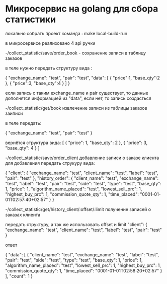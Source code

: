 # Микросервис на golang для сбора статистики

локально собрать проект команда : make local-build-run


в микросервисе реализовано 4 api ручки

-/collect_statistic/save/order_book - сохранение записи в таблицу заказов

в теле нужно передать структуру вида :

{
    "exchange_name": "test",
    "pair": "test",
    "data": [
        {
            "price":1,
            "base_qty":2
        },
         {
            "price":3,
            "base_qty":4
        }
    ]
}

если запись с таким exchange_name и pair существует, то данные дополнятся информацией из "data", если нет, то запись создасться


-/collect_statistic/get/book извлечение записи из таблицы заказов заиписи

в теле передать:

{
    "exchange_name": "test",
    "pair": "test"
}

вернётся структура вида:
[
    {
        "price": 1,
        "base_qty": 2
    },
    {
        "price": 3,
        "base_qty": 4
    }
]


-/collect_statistic/save/order_client добавление записи о заказе клиента
для добавления передать струкуру вида:

{
    "client": {
        "exchange_name": "test",
        "client_name": "test",
        "label": "test",
        "pair": "test"
    },
    "history_order": {
        "client_name": "test",
        "exchange_name": "test",
        "label": "test",
        "pair": "test",
        "side": "test",
        "type": "test",
        "base_qty": 1,
        "price": 1,
        "algorithm_name_placed": "test",
        "lowest_sell_prc": 1,
        "highest_buy_prc": 1,
        "commission_quote_qty": 1,
        "time_placed": "0001-01-01T02:57:40+02:57"
    }
}

-/collect_statistic/get/history_client/:offset/:limit получение записей о заказах клиента

передать структуру, а так же использовать offset и limit
  "client": {
        "exchange_name": "test",
        "client_name": "test",
        "label": "test",
        "pair": "test"
    }

ответ

{
    "data": [
        {
            "client_name": "test",
            "exchange_name": "test",
            "label": "test",
            "pair": "test",
            "side": "test",
            "type": "test",
            "base_qty": 1,
            "price": 1,
            "algorithm_name_placed": "test",
            "lowest_sell_prc": 1,
            "highest_buy_prc": 1,
            "commission_quote_qty": 1,
            "time_placed": "0001-01-01T02:58:20+02:57"
        }
    ],
    "count": 1
}

